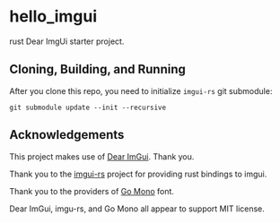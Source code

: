 # hello_imgui

rust Dear ImgUi starter project.

## Cloning, Building, and Running

After you clone this repo, you need to initialize `imgui-rs`
git submodule:

```
git submodule update --init --recursive
```

## Acknowledgements

This project makes use of [Dear ImGui](https://github.com/ocornut/imgui).  Thank you.

Thank you to the [imgui-rs](https://github.com/Gekkio/imgui-rs) project
for providing rust bindings to imgui.

Thank you to the providers of [Go Mono](https://fontlibrary.org/en/font/go-mono) font.

Dear ImGui, imgu-rs, and Go Mono all appear to support MIT license.
